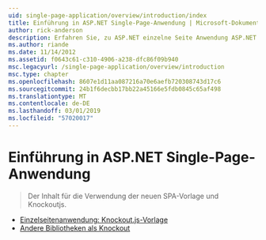 ```yaml
---
uid: single-page-application/overview/introduction/index
title: Einführung in ASP.NET Single-Page-Anwendung | Microsoft-Dokumentation
author: rick-anderson
description: Erfahren Sie, zu ASP.NET einzelne Seite Anwendung ASP.NET Single-Page Application (SPA) hilft Ihnen, Anwendungen zu erstellen, die erhebliche clientseitige Interakti enthalten...
ms.author: riande
ms.date: 11/14/2012
ms.assetid: f0643c61-c310-4906-a238-dfc86f09b940
msc.legacyurl: /single-page-application/overview/introduction
msc.type: chapter
ms.openlocfilehash: 8607e1d11aa087216a70e6aefb720308743d17c6
ms.sourcegitcommit: 24b1f6decbb17bb22a45166e5fdb0845c65af498
ms.translationtype: MT
ms.contentlocale: de-DE
ms.lasthandoff: 03/01/2019
ms.locfileid: "57020017"
---
```

<a name="introduction-to-aspnet-single-page-application"></a>Einführung in ASP.NET Single-Page-Anwendung
====================
> Der Inhalt für die Verwendung der neuen SPA-Vorlage und Knockoutjs.


- [Einzelseitenanwendung: Knockout.js-Vorlage](knockoutjs-template.md)
- [Andere Bibliotheken als Knockout](other-libraries.md)
